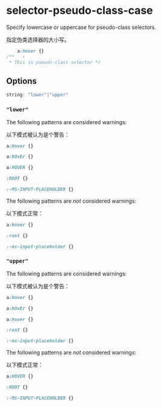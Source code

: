# selector-pseudo-class-case

Specify lowercase or uppercase for pseudo-class selectors.

指定伪类选择器的大小写。

```css
    a:hover {}
/**   ↑
 * This is pseudo-class selector */
```

## Options

```js
string: "lower"|"upper"
```

### `"lower"`

The following patterns are considered warnings:

以下模式被认为是个警告：

```css
a:Hover {}
```

```css
a:hOvEr {}
```

```css
a:HOVER {}
```

```css
:ROOT {}
```

```css
:-MS-INPUT-PLACEHOLDER {}
```

The following patterns are *not* considered warnings:

以下模式正常：

```css
a:hover {}
```

```css
:root {}
```

```css
:-ms-input-placeholder {}
```

### `"upper"`

The following patterns are considered warnings:

以下模式被认为是个警告：

```css
a:Hover {}
```

```css
a:hOvEr {}
```

```css
a:hover {}
```

```css
:root {}
```

```css
:-ms-input-placeholder {}
```

The following patterns are *not* considered warnings:

以下模式正常：

```css
a:HOVER {}
```

```css
:ROOT {}
```

```css
:-MS-INPUT-PLACEHOLDER {}
```
